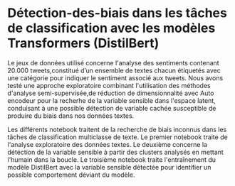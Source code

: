 # Détection-des-biais dans les tâches de classification avec les modèles Transformers (DistilBert)

Le jeux de données utilisé concerne l'analyse des sentiments contenant 20.000 tweets,constitué d’un ensemble de textes chacun étiquetés avec une catégorie pour indiquer le sentiment associé aux tweets. 
Nous avons testé une approche exploratoire combinant l'utilisation des méthodes d'analyse semi-supervisée,de réduction de dimensionnalité avec Auto encodeur pour la recherhe de la variable sensible dans l'espace latent, conduisant à une possible détection de variable cachée susceptible de produire du biais dans nos données textes.

Les différents notebook traitent de la recherche de biais inconnus dans les tâches de classification multiclasse de texte.
Le premier notebook traite de l'analyse exploratoire des données textes.
Le deuxième concerne la détéction de la variable sensible à partir des clusters analysés en mettant l'humain dans la boucle.
Le troisième notebook traite l'entraînement du modèle DistilBert avec la variable sensible détectée pour identifier un possible comportement déviant du modèle.
